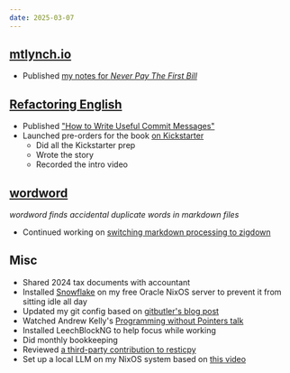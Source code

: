 ```yaml
---
date: 2025-03-07
---
```


## [mtlynch.io](https://mtlynch.io)

- Published [my notes for _Never Pay The First Bill_](https://mtlynch.io/book-reports/never-pay-the-first-bill/)

## [Refactoring English](https://refactoringenglish.com)

- Published ["How to Write Useful Commit Messages"](https://refactoringenglish.com/chapters/commit-messages/)
- Launched pre-orders for the book [on Kickstarter](https://www.kickstarter.com/projects/mtlynch/refactoring-english)
  - Did all the Kickstarter prep
  - Wrote the story
  - Recorded the intro video

## [wordword](https://codeberg.org/mtlynch/wordword)

_wordword finds accidental duplicate words in markdown files_

- Continued working on [switching markdown processing to zigdown](https://codeberg.org/mtlynch/wordword/pulls/34)

## Misc

- Shared 2024 tax documents with accountant
- Installed [Snowflake](https://snowflake.torproject.org/) on my free Oracle NixOS server to prevent it from sitting idle all day
- Updated my git config based on [gitbutler's blog post](https://blog.gitbutler.com/how-git-core-devs-configure-git/)
- Watched Andrew Kelly's [Programming without Pointers talk](https://www.hytradboi.com/2025/05c72e39-c07e-41bc-ac40-85e8308f2917-programming-without-pointers)
- Installed LeechBlockNG to help focus while working
- Did monthly bookkeeping
- Reviewed [a third-party contribution to resticpy](https://github.com/mtlynch/resticpy/pull/190)
- Set up a local LLM on my NixOS system based on [this video](https://www.youtube.com/watch?v=5T52jNXzqIU)
